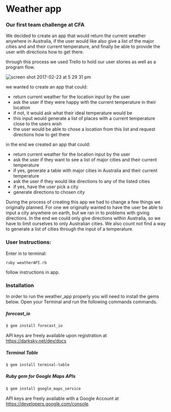 # Weather app

### Our first team challenge at CFA

We decided to create an app that would return the current weather anywhere in Australia, if the user would like also give a list of the major cities and and their current temperature, and finally be able to provide the user with directions how to get there. 

through this process we used Trello to hold our user stories as well as a program flow.  

![screen shot 2017-02-23 at 5 29 31 pm](https://cloud.githubusercontent.com/assets/24736380/23247593/3299257e-f9ef-11e6-98fc-02947142e464.png)

we wanted to create an app that could:
* return current weather for the location input by the user
* ask the user if they were happy with the current temperature in their location
* if not, it would ask what their ideal temperature would be
* this input would generate a list of places with a current temperature close to the users wish 
* the user would be able to chose a location from this list and request directions how to get there

in the end we created an app that could:
* return current weather for the location input by the user
* ask the user if they want to see a list of major cities and their current temperature 
* if yes, generate a table with major cities in Australia and their current temperature 
* ask the user if they would like directions to any of the listed cities
* if yes, have the user pick a city 
* generate directions to chosen city

During the process of creating this app we had to change a few things we originally planned. 
For one we originally wanted to have the user be able to input a city anywhere on earth, but we ran in to problems with giving directions. In the end we could only give directions within Australia, so we have to limit ourselves to only Australian cities. 
We also count not find a way to generate a list of cities through the input of a temperature.

### User Instructions:

Enter in to terminal:

```ruby weatherAPI.rb```

follow instructions in app. 

### Installation

In order to run the weather_app properly you will need to install the gems below.
Open your Terminal and run the following commands commands.

##### forecast_io
```sh
$ gem install forecast_io
```
API keys are freely available upon registration at https://darksky.net/dev/docs

##### Terminal Table
```sh
$ gem install terminal-table
```

##### Ruby gem for Google Maps APIs
```sh
$ gem install google_maps_service
```
API keys are freely available with a Google Account at https://developers.google.com/console.
